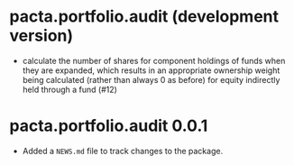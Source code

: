# pacta.portfolio.audit (development version)

* calculate the number of shares for component holdings of funds when they are expanded, which results in an appropriate ownership weight being calculated (rather than always 0 as before) for equity indirectly held through a fund (#12)

# pacta.portfolio.audit 0.0.1

* Added a `NEWS.md` file to track changes to the package.
